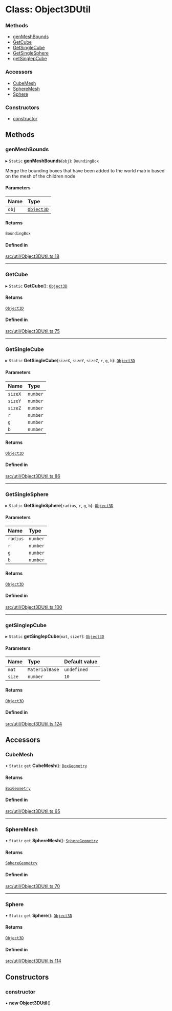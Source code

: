 # Class: Object3DUtil


### Methods

- [genMeshBounds](Object3DUtil.md#genmeshbounds)
- [GetCube](Object3DUtil.md#getcube)
- [GetSingleCube](Object3DUtil.md#getsinglecube)
- [GetSingleSphere](Object3DUtil.md#getsinglesphere)
- [getSinglepCube](Object3DUtil.md#getsinglepcube)

### Accessors

- [CubeMesh](Object3DUtil.md#cubemesh)
- [SphereMesh](Object3DUtil.md#spheremesh)
- [Sphere](Object3DUtil.md#sphere)

### Constructors

- [constructor](Object3DUtil.md#constructor)

## Methods

### genMeshBounds

▸ `Static` **genMeshBounds**(`obj`): `BoundingBox`

Merge the bounding boxes that have been added to the world matrix based on the mesh of the children node

#### Parameters

| Name | Type |
| :------ | :------ |
| `obj` | [`Object3D`](Object3D.md) |

#### Returns

`BoundingBox`

#### Defined in

[src/util/Object3DUtil.ts:18](https://github.com/Orillusion/orillusion/blob/main/src/util/Object3DUtil.ts#L18)

___

### GetCube

▸ `Static` **GetCube**(): [`Object3D`](Object3D.md)

#### Returns

[`Object3D`](Object3D.md)

#### Defined in

[src/util/Object3DUtil.ts:75](https://github.com/Orillusion/orillusion/blob/main/src/util/Object3DUtil.ts#L75)

___

### GetSingleCube

▸ `Static` **GetSingleCube**(`sizeX`, `sizeY`, `sizeZ`, `r`, `g`, `b`): [`Object3D`](Object3D.md)

#### Parameters

| Name | Type |
| :------ | :------ |
| `sizeX` | `number` |
| `sizeY` | `number` |
| `sizeZ` | `number` |
| `r` | `number` |
| `g` | `number` |
| `b` | `number` |

#### Returns

[`Object3D`](Object3D.md)

#### Defined in

[src/util/Object3DUtil.ts:86](https://github.com/Orillusion/orillusion/blob/main/src/util/Object3DUtil.ts#L86)

___

### GetSingleSphere

▸ `Static` **GetSingleSphere**(`radius`, `r`, `g`, `b`): [`Object3D`](Object3D.md)

#### Parameters

| Name | Type |
| :------ | :------ |
| `radius` | `number` |
| `r` | `number` |
| `g` | `number` |
| `b` | `number` |

#### Returns

[`Object3D`](Object3D.md)

#### Defined in

[src/util/Object3DUtil.ts:100](https://github.com/Orillusion/orillusion/blob/main/src/util/Object3DUtil.ts#L100)

___

### getSinglepCube

▸ `Static` **getSinglepCube**(`mat`, `size?`): [`Object3D`](Object3D.md)

#### Parameters

| Name | Type | Default value |
| :------ | :------ | :------ |
| `mat` | `MaterialBase` | `undefined` |
| `size` | `number` | `10` |

#### Returns

[`Object3D`](Object3D.md)

#### Defined in

[src/util/Object3DUtil.ts:124](https://github.com/Orillusion/orillusion/blob/main/src/util/Object3DUtil.ts#L124)

## Accessors

### CubeMesh

• `Static` `get` **CubeMesh**(): [`BoxGeometry`](BoxGeometry.md)

#### Returns

[`BoxGeometry`](BoxGeometry.md)

#### Defined in

[src/util/Object3DUtil.ts:65](https://github.com/Orillusion/orillusion/blob/main/src/util/Object3DUtil.ts#L65)

___

### SphereMesh

• `Static` `get` **SphereMesh**(): [`SphereGeometry`](SphereGeometry.md)

#### Returns

[`SphereGeometry`](SphereGeometry.md)

#### Defined in

[src/util/Object3DUtil.ts:70](https://github.com/Orillusion/orillusion/blob/main/src/util/Object3DUtil.ts#L70)

___

### Sphere

• `Static` `get` **Sphere**(): [`Object3D`](Object3D.md)

#### Returns

[`Object3D`](Object3D.md)

#### Defined in

[src/util/Object3DUtil.ts:114](https://github.com/Orillusion/orillusion/blob/main/src/util/Object3DUtil.ts#L114)

## Constructors

### constructor

• **new Object3DUtil**()
